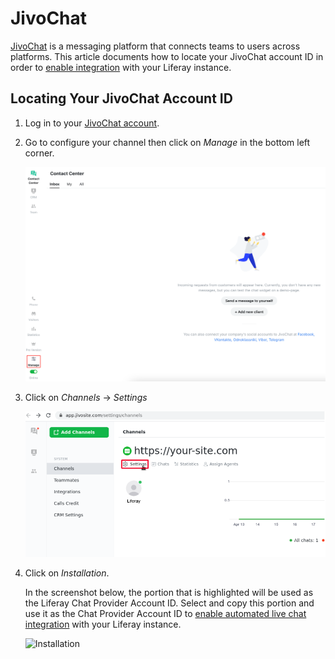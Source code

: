 # JivoChat

[JivoChat](https://jivochat.com/) is a messaging platform that connects teams to users across platforms. This article documents how to locate your JivoChat account ID in order to [enable integration](../enabling-automated-live-chat-systems.md) with your Liferay instance.

## Locating Your JivoChat Account ID

1. Log in to your [JivoChat account](https://app.jivosite.com/).

1. Go to configure your channel then click on *Manage* in the bottom left corner. <!-- @Fabio - this step is unclear to me and the related screenshot is too narrow and doesn't give enough context. -->

    ![Manage button](./jivochat/images/01.png)

1. Click on *Channels* &rarr; *Settings*

    ![Settings](./jivochat/images/02.png)

1. Click on *Installation*.

    In the screenshot below, the portion that is highlighted will be used as the Liferay Chat Provider Account ID.  Select and copy this portion and use it as the Chat Provider Account ID to [enable automated live chat integration](./enabling-automated-live-chat-systems.md) with your Liferay instance.

    ![Installation](./jivochat/images/03.png)


